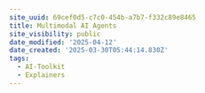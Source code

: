 ```yaml
---
site_uuid: 69cef0d5-c7c0-454b-a7b7-f332c89e8465
title: Multimodal AI Agents
site_visibility: public
date_modified: '2025-04-12'
date_created: '2025-03-30T05:44:14.830Z'
tags:
  - AI-Toolkit
  - Explainers
---
```
























































































